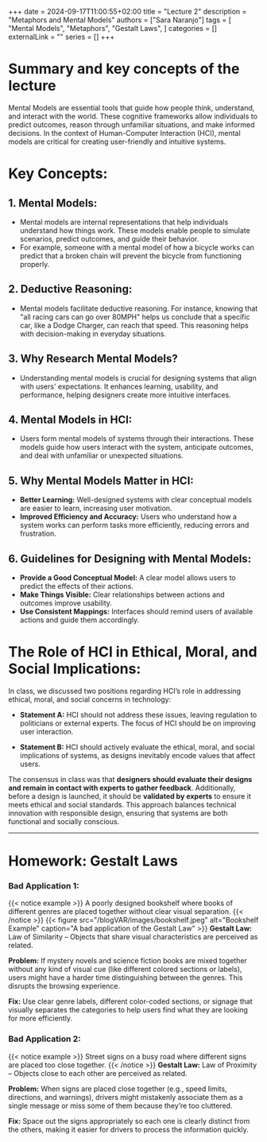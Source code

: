+++ 
date = 2024-09-17T11:00:55+02:00
title = "Lecture 2"
description = "Metaphors and Mental Models"
authors = ["Sara Naranjo"]
tags = [
    "Mental Models",
    "Metaphors",
    "Gestalt Laws",
    ]
categories = []
externalLink = ""
series = []
+++

# Summary and key concepts of the lecture 
Mental Models are essential tools that guide how people think, understand, and interact with the world. These cognitive frameworks allow individuals to predict outcomes, reason through unfamiliar situations, and make informed decisions. In the context of Human-Computer Interaction (HCI), mental models are critical for creating user-friendly and intuitive systems.

# Key Concepts:
## 1. Mental Models:

- Mental models are internal representations that help individuals understand how things work. These models enable people to simulate scenarios, predict outcomes, and guide their behavior.
- For example, someone with a mental model of how a bicycle works can predict that a broken chain will prevent the bicycle from functioning properly.

## 2. Deductive Reasoning:

- Mental models facilitate deductive reasoning. For instance, knowing that "all racing cars can go over 80MPH" helps us conclude that a specific car, like a Dodge Charger, can reach that speed. This reasoning helps with decision-making in everyday situations.

## 3. Why Research Mental Models?

- Understanding mental models is crucial for designing systems that align with users' expectations. It enhances learning, usability, and performance, helping designers create more intuitive interfaces.

## 4. Mental Models in HCI:

- Users form mental models of systems through their interactions. These models guide how users interact with the system, anticipate outcomes, and deal with unfamiliar or unexpected situations.

## 5. Why Mental Models Matter in HCI:

- **Better Learning:** Well-designed systems with clear conceptual models are easier to learn, increasing user motivation.
- **Improved Efficiency and Accuracy:** Users who understand how a system works can perform tasks more efficiently, reducing errors and frustration.

## 6. Guidelines for Designing with Mental Models:

- **Provide a Good Conceptual Model:** A clear model allows users to predict the effects of their actions.
- **Make Things Visible:** Clear relationships between actions and outcomes improve usability.
- **Use Consistent Mappings:** Interfaces should remind users of available actions and guide them accordingly.

# The Role of HCI in Ethical, Moral, and Social Implications:

In class, we discussed two positions regarding HCI’s role in addressing ethical, moral, and social concerns in technology:

- **Statement A:** HCI should not address these issues, leaving regulation to politicians or external experts. The focus of HCI should be on improving user interaction.

- **Statement B:** HCI should actively evaluate the ethical, moral, and social implications of systems, as designs inevitably encode values that affect users.

The consensus in class was that **designers should evaluate their designs and remain in contact with experts to gather feedback**. Additionally, before a design is launched, it should be **validated by experts** to ensure it meets ethical and social standards. This approach balances technical innovation with responsible design, ensuring that systems are both functional and socially conscious.

___
# Homework: Gestalt Laws
### Bad Application 1:
{{< notice example >}}
A poorly designed bookshelf where books of different genres are placed together without clear visual separation.
{{< /notice >}} 
{{< figure src="/blogVAR/images/bookshelf.jpeg" alt="Bookshelf Example" caption="A bad application of the Gestalt Law" >}}
**Gestalt Law:** Law of Similarity – Objects that share visual characteristics are perceived as related.

**Problem:** If mystery novels and science fiction books are mixed together without any kind of visual cue (like different colored sections or labels), users might have a harder time distinguishing between the genres. This disrupts the browsing experience.

**Fix:** Use clear genre labels, different color-coded sections, or signage that visually separates the categories to help users find what they are looking for more efficiently.

### Bad Application 2:
{{< notice example >}}
Street signs on a busy road where different signs are placed too close together.
{{< /notice >}} 
**Gestalt Law:** Law of Proximity – Objects close to each other are perceived as related.

**Problem:** When signs are placed close together (e.g., speed limits, directions, and warnings), drivers might mistakenly associate them as a single message or miss some of them because they’re too cluttered.

**Fix:** Space out the signs appropriately so each one is clearly distinct from the others, making it easier for drivers to process the information quickly.
